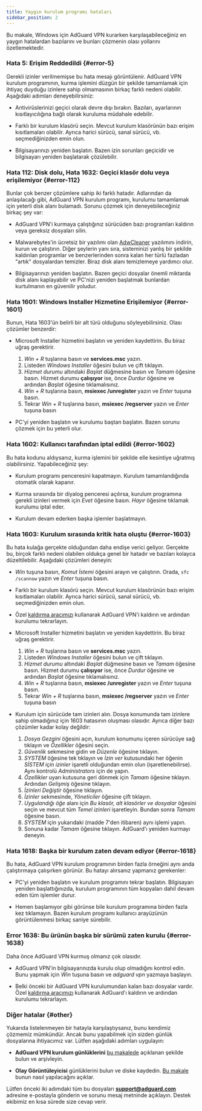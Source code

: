 ```yaml
---
title: Yaygın kurulum programı hataları
sidebar_position: 2
---
```


Bu makale, Windows için AdGuard VPN kurarken karşılaşabileceğiniz en yaygın hatalardan bazılarını ve bunları çözmenin olası yollarını özetlemektedir.

### Hata 5: Erişim Reddedildi {#error-5}

Gerekli izinler verilmemişse bu hata mesajı görüntülenir. AdGuard VPN kurulum programının, kurma işlemini düzgün bir şekilde tamamlamak için ihtiyaç duyduğu izinlere sahip olmamasının birkaç farklı nedeni olabilir. Aşağıdaki adımları deneyebilirsiniz:

- Antivirüslerinizi geçici olarak devre dışı bırakın. Bazıları, ayarlarının kısıtlayıcılığına bağlı olarak kuruluma müdahale edebilir.

- Farklı bir kurulum klasörü seçin. Mevcut kurulum klasörünün bazı erişim kısıtlamaları olabilir. Ayrıca harici sürücü, sanal sürücü, vb. seçmediğinizden emin olun.

- Bilgisayarınızı yeniden başlatın. Bazen izin sorunları geçicidir ve bilgisayarı yeniden başlatarak çözülebilir.

### Hata 112: Disk dolu, Hata 1632: Geçici klasör dolu veya erişilemiyor {#error-112}

Bunlar çok benzer çözümlere sahip iki farklı hatadır. Adlarından da anlaşılacağı gibi, AdGuard VPN kurulum programı, kurulumu tamamlamak için yeterli disk alanı bulamadı. Sorunu çözmek için deneyebileceğiniz birkaç şey var:

- AdGuard VPN'i kurmaya çalıştığınız sürücüden bazı programları kaldırın veya gereksiz dosyaları silin.

- Malwarebytes'in ücretsiz bir yazılımı olan [AdwCleaner](http://www.bleepingcomputer.com/download/adwcleaner/) yazılımını indirin, kurun ve çalıştırın. Diğer şeylerin yanı sıra, sisteminizi yanlış bir şekilde kaldırılan programlar ve benzerlerinden sonra kalan her türlü fazladan "artık" dosyalardan temizler. Biraz disk alanı temizlemeye yardımcı olur.

- Bilgisayarınızı yeniden başlatın. Bazen geçici dosyalar önemli miktarda disk alanı kaplayabilir ve PC'nizi yeniden başlatmak bunlardan kurtulmanın en güvenilir yoludur.

### Hata 1601: Windows Installer Hizmetine Erişilemiyor {#error-1601}

Bunun, Hata 1603'ün belirli bir alt türü olduğunu söyleyebilirsiniz. Olası çözümler benzerdir:

- Microsoft Installer hizmetini başlatın ve yeniden kaydettirin. Bu biraz uğraş gerektirir.

    1. *Win + R* tuşlarına basın ve **services.msc** yazın.
    1. Listeden *Windows Installer* öğesini bulun ve çift tıklayın.
    1. *Hizmet durumu* altındaki *Başlat* düğmesine basın ve *Tamam* öğesine basın. Hizmet durumu **çalışıyor** ise, önce *Durdur* öğesine ve ardından *Başlat* öğesine tıklamalısınız.
    1. *Win + R* tuşlarına basın, **msiexec /unregister** yazın ve *Enter* tuşuna basın.
    1. Tekrar *Win + R* tuşlarına basın, **msiexec /regserver** yazın ve *Enter* tuşuna basın

- PC'yi yeniden başlatın ve kurulumu baştan başlatın. Bazen sorunu çözmek için bu yeterli olur.

### Hata 1602: Kullanıcı tarafından iptal edildi {#error-1602}

Bu hata kodunu aldıysanız, kurma işlemini bir şekilde elle kesintiye uğratmış olabilirsiniz. Yapabileceğiniz şey:

- Kurulum programı penceresini kapatmayın. Kurulum tamamlandığında otomatik olarak kapanır.

- Kurma sırasında bir diyalog penceresi açılırsa, kurulum programına gerekli izinleri vermek için *Evet* öğesine basın. *Hayır* öğesine tıklamak kurulumu iptal eder.

- Kurulum devam ederken başka işlemler başlatmayın.

### Hata 1603: Kurulum sırasında kritik hata oluştu {#error-1603}

Bu hata kulağa gerçekte olduğundan daha endişe verici geliyor. Gerçekte bu, birçok farklı nedeni olabilen oldukça genel bir hatadır ve bazıları kolayca düzeltilebilir. Aşağıdaki çözümleri deneyin:

- *Win* tuşuna basın, *Komut İstemi* öğesini arayın ve çalıştırın. Orada, `sfc /scannow` yazın ve *Enter* tuşuna basın.

- Farklı bir kurulum klasörü seçin. Mevcut kurulum klasörünün bazı erişim kısıtlamaları olabilir. Ayrıca harici sürücü, sanal sürücü, vb. seçmediğinizden emin olun.

- Özel [kaldırma aracımızı](/adguard-vpn-for-windows/installation#advanced) kullanarak AdGuard VPN'i kaldırın ve ardından kurulumu tekrarlayın.

- Microsoft Installer hizmetini başlatın ve yeniden kaydettirin. Bu biraz uğraş gerektirir.

    1. *Win + R* tuşlarına basın ve **services.msc** yazın.
    1. Listeden *Windows Installer* öğesini bulun ve çift tıklayın.
    1. *Hizmet durumu* altındaki *Başlat* düğmesine basın ve *Tamam* öğesine basın. Hizmet durumu **çalışıyor** ise, önce *Durdur* öğesine ve ardından *Başlat* öğesine tıklamalısınız.
    1. *Win + R* tuşlarına basın, **msiexec /unregister** yazın ve *Enter* tuşuna basın.
    1. Tekrar *Win + R* tuşlarına basın, **msiexec /regserver** yazın ve *Enter* tuşuna basın

- Kurulum için sürücüde tam izinleri alın. Dosya konumunda tam izinlere sahip olmadığınız için 1603 hatasının oluşması olasıdır. Ayrıca diğer bazı çözümler kadar kolay değildir:

    1. *Dosya Gezgini* öğesini açın, kurulum konumunu içeren sürücüye sağ tıklayın ve *Özellikler* öğesini seçin.
    1. *Güvenlik* sekmesine gidin ve *Düzenle* öğesine tıklayın.
    1. *SYSTEM* öğesine tek tıklayın ve *İzin ver* kutusundaki her öğenin *SİSTEM için izinler* işaretli olduğundan emin olun (işaretlenebilirse). Aynı kontrolü *Administrators* için de yapın.
    1. *Özellikler* uyarı kutusuna geri dönmek için *Tamam* öğesine tıklayın. Ardından *Gelişmiş* öğesine tıklayın.
    1. *İzinleri Değiştir* öğesine tıklayın.
    1. *İzinler* sekmesinde, *Yöneticiler* öğesine çift tıklayın.
    1. *Uygulandığı öğe* alanı için *Bu klasör, alt klasörler ve dosyalar* öğesini seçin ve mevcut tüm *Temel izinleri* işaretleyin. Bundan sonra *Tamam* öğesine basın.
    1. *SYSTEM* için yukarıdaki (madde 7'den itibaren) aynı işlemi yapın.
    1. Sonuna kadar *Tamam* öğesine tıklayın. AdGuard'ı yeniden kurmayı deneyin.

### Hata 1618: Başka bir kurulum zaten devam ediyor {#error-1618}

Bu hata, AdGuard VPN kurulum programının birden fazla örneğini aynı anda çalıştırmaya çalışırken görünür. Bu hatayı alırsanız yapmanız gerekenler:

- PC'yi yeniden başlatın ve kurulum programını tekrar başlatın. Bilgisayarı yeniden başlattığınızda, kurulum programının tüm kopyaları dahil devam eden tüm işlemler durur.

- Hemen başlamıyor gibi görünse bile kurulum programına birden fazla kez tıklamayın. Bazen kurulum programı kullanıcı arayüzünün görüntülenmesi birkaç saniye sürebilir.

### Error 1638: Bu ürünün başka bir sürümü zaten kurulu {#error-1638}

Daha önce AdGuard VPN kurmuş olmanız çok olasıdır.

- AdGuard VPN'in bilgisayarınızda kurulu olup olmadığını kontrol edin. Bunu yapmak için *Win* tuşuna basın ve *adguard vpn* yazmaya başlayın.

- Belki önceki bir AdGuard VPN kurulumundan kalan bazı dosyalar vardır. Özel [kaldırma aracımızı](/adguard-vpn-for-windows/installation#advanced) kullanarak AdGuard'ı kaldırın ve ardından kurulumu tekrarlayın.

### Diğer hatalar {#other}

Yukarıda listelenmeyen bir hatayla karşılaştıysanız, bunu kendimiz çözmemiz mümkündür. Ancak bunu yapabilmek için sizden günlük dosyalarına ihtiyacımız var. Lütfen aşağıdaki adımları uygulayın:

- **AdGuard VPN kurulum günlüklerini** [bu makalede](https://adguard.com/kb/adguard-for-windows/solving-problems/installation-logs/) açıklanan şekilde bulun ve arşivleyin.

- **Olay Görüntüleyicisi** günlüklerini bulun ve diske kaydedin. [Bu makale](https://adguard.com/kb/adguard-for-windows/solving-problems/system-logs/) bunun nasıl yapılacağını açıklar.

Lütfen önceki iki adımdaki tüm bu dosyaları **support@adguard.com** adresine e-postayla gönderin ve sorunu mesaj metninde açıklayın. Destek ekibimiz en kısa sürede size cevap verir.
